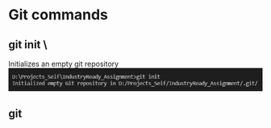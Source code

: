 # Git commands
## git init \
Initializes an empty git repository  
![git_init](../images/git_init.png?raw=true)  
## git

